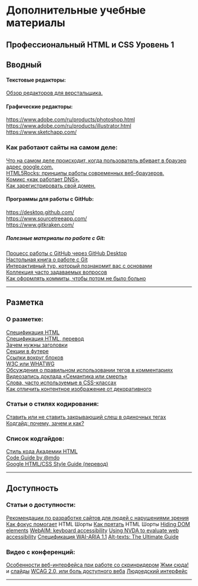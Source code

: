# Дополнительные учебные материалы


## Профессиональный HTML и CSS Уровень 1

## Вводный

#### Текстовые редакторы:

[Обзор редакторов для верстальщика.](https://htmlacademy.ru/blog/40-editors-for-the-coders)


#### Графические редакторы:

<https://www.adobe.com/ru/products/photoshop.html><br>
<https://www.adobe.com/ru/products/illustrator.html><br>
<https://www.sketchapp.com/><br>


### Как работают сайты на самом деле:

[Что на самом деле происходит, когда пользователь вбивает в браузер адрес google.com.](https://habrahabr.ru/company/htmlacademy/blog/254825/)<br>
[HTML5Rocks: принципы работы современных веб-браузеров.](https://www.html5rocks.com/ru/tutorials/internals/howbrowserswork/)<br>
[Комикс «как работает DNS».](https://howdns.works/ep1/)<br>
[Как зарегистрировать свой домен.](https://htmlacademy.ru/blog/48-how-to-register-domain)<br>


#### Программы для работы с GitHub:

<https://desktop.github.com/><br>
<https://www.sourcetreeapp.com/><br>
<https://www.gitkraken.com/><br>


##### Полезные материалы по работе с Git:

[Процесс работы с GitHub через GitHub Desktop](https://htmlacademy.ru/blog/85-register-on-github-work-with-github-desktop)<br>
[Настольная книга о работе с Git](https://git-scm.com/book/ru/v2)<br>
[Интерактивный тур, который познакомит вас с основами](https://githowto.com/ru)<br>
[Коллекция часто задаваемых вопросов](http://firstaidgit.ru/#/)<br>
[Как оформлять коммиты, чтобы потом не было больно](https://habrahabr.ru/company/Voximplant/blog/276695/)<br>

***

## Разметка

### О разметке:

[Спецификация HTML](https://www.w3.org/TR/html/)<br>
[Спецификация HTML, перевод](http://spec.piraruco.com/html5/index.htm)<br>
[Зачем нужны заголовки](https://htmlacademy.ru/shorts/7)<br>
[Секции в футере](https://htmlacademy.ru/shorts/3)<br>
[Ссылки вокруг блоков](https://htmlacademy.ru/shorts/1)<br>
[W3C или WHATWG](https://htmlacademy.ru/shorts/11)<br>
[Обсуждения о правильном использовании тегов в комментариях](http://html5doctor.com/computer-says-no-to-html5-document-outline/)<br>
[Видеозапись доклада «Семантика или смерть»](https://events.yandex.ru/lib/talks/1520/)<br>
[Слова, часто используемые в CSS-классах](https://github.com/yoksel/common-words)<br>
[Как отличить контентное изображение от декоративного](https://htmlacademy.ru/blog/153-content-or-decor-img)<br>

### Статьи о стилях кодирования:

[Ставить или не ставить закрывающий слеш в одиночных тегах](http://www.colorglare.com/2014/02/03/to-close-or-not-to-close.html)<br>
[Кодгайд: почему, зачем и как?](https://htmlacademy.ru/blog/62-codeguide-why-what-and-how)<br>

### Список кодгайдов:

[Стиль кода Академии HTML](http://codeguide.academy/html-css.html)<br>
[Code Guide by @mdo](http://codeguide.co/)<br>
[Google HTML/CSS Style Guide (перевод)](https://google.github.io/styleguide/htmlcssguide.html)<br>

***

## Доступность

### Статьи о доступности:

[Рекомендации по разработке сайтов для людей с нарушениями зрения](https://weblind.ru/)
[Как фокус помогает](https://htmlacademy.ru/shorts/10) HTML Шорты
[Как прятать](https://htmlacademy.ru/shorts/12) HTML Шорты
[Hiding DOM elements](https://allyjs.io/tutorials/hiding-elements.html)
[WebAIM: keyboard accessibility](https://webaim.org/techniques/keyboard/)
[Using NVDA to evaluate web accessibility](https://webaim.org/articles/nvda/)
[Спецификация WAI-ARIA 1.1](https://www.w3.org/TR/wai-aria-1.1/)
[Alt-texts: The Ultimate Guide](https://axesslab.com/alt-texts/)

### Видео с конференций:
[Особенности веб-интерфейса при работе со скринридером](https://www.youtube.com/watch?v=2nSib5UuR_g)
[Жми сюда!](https://www.youtube.com/watch?v=MWJKwn_gKR4) и [cлайды](https://wsd.events/2016/06/25/pres/push-it/#)
[WCAG 2.0, или боль доступного веба](https://www.youtube.com/watch?v=ETw8uUr6Q7g)
[Людоедский интерфейс](https://www.youtube.com/watch?v=ssJsjGZE2sc)

***
